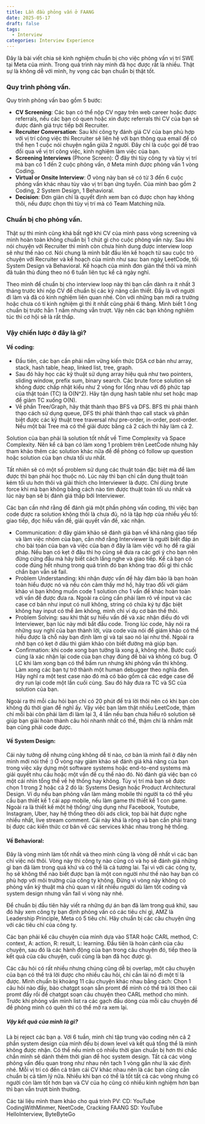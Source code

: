 ```yaml
---
title: Lần đầu phỏng vấn ở FAANG
date: 2025-05-17
draft: false
tags:
  - Interview
categories: Interview Experience
---
```

Đây là bài viết chia sẻ kinh nghiệm chuẩn bị cho việc phỏng vấn vị trí SWE tại Meta của mình. Trong quá trình này mình đã học được rất là nhiều. Thật sự là không dễ với mình, hy vọng các bạn chuẩn bị thật tốt.
### Quy trình phỏng vấn.

Quy trình phỏng vấn bao gồm 5 bước:
- **CV Screening**: Các bạn có thể nộp CV ngay trên web career hoặc được referrals, nếu các bạn có quen hoặc xin được referrals thì CV của bạn sẽ được đánh giá trực tiếp bởi Recruiter.
- **Recruiter Conversation**: Sau khi công ty đánh giá CV của bạn phù hợp với vị trí công việc thì Recruiter sẽ liên hệ với bạn thông qua email để có thể hẹn 1 cuộc nói chuyện ngắn giữa 2 người. Đây chỉ là cuộc gọi để trao đổi qua về vị trí công việc, kinh nghiệm làm việc của bạn.
- **Screening Interviews** (Phone Screen): Ở đây thì tùy công ty và tùy vị trí mà bạn có 1 đến 2 cuộc phỏng vấn, ở Meta mình được phỏng vấn 1 vòng Coding.
- **Virtual or Onsite Interview**: Ở vòng này bạn sẽ có từ 3 đến 6 cuộc phỏng vấn khác nhau tùy vào vị trí bạn ứng tuyển. Của mình bao gồm 2 Coding, 2 System Design, 1 Behavioral.
- **Decision**: Đơn giản chỉ là quyết định xem bạn có được chọn hay không thôi, nếu được chọn thì tùy vị trí mà có Team Matching nữa.

### Chuẩn bị cho phỏng vấn.

Thật sự thì mình cũng khá bất ngờ khi CV của mình pass vòng screening và mình hoàn toàn không chuẩn bị 1 chút gì cho cuộc phỏng vấn này. Sau khi nói chuyện với Recruiter thì mình còn chưa hình dung được interview loop sẽ như thế nào cơ. Nói chung là mình bắt đầu lên kế hoạch từ sau cuộc trò chuyện với Recruiter và kế hoạch của mình như sau: ban ngày LeetCode, tối System Design và Behavioral. Kế hoạch của mình đơn giản thế thôi và mình đã tuân thủ đúng theo nó 6 tuần liên tục kể cả ngày nghỉ. 

Theo mình để chuẩn bị cho interview loop này thì bạn cần dành ra ít nhất 3 tháng trước khi nộp CV để chuẩn bị các kỹ năng cần thiết. Đấy là với người đi làm và đã có kinh nghiệm liên quan nhé. Còn với những bạn mới ra trường hoặc chưa có tí kinh nghiệm gì thì ít nhất cũng phải 6 tháng. Mình biết 1 ông chuẩn bị trước hẳn 1 năm nhưng vẫn trượt. Vậy nên các bạn không nghiêm túc thì cơ hội sẽ là rất thấp.

### Vậy chiến lược ở đây là gì? 
#### Về coding:
- Đầu tiên, các bạn cần phải nắm vững kiến thức DSA cơ bản như array, stack, hash table, heap, linked list, tree, graph. 
- Sau đó hãy học các kỹ thuật sử dụng array hiệu quả như two pointers, sliding window, prefix sum, binary search. Các brute force solution sẽ không được chấp nhật kiểu như 2 vòng for lồng nhau với độ phức tạp của thật toán (TC) là O(N^2). Hãy tận dụng hash table như set hoặc map để giảm TC xuống O(N). 
- Về phần Tree/Graph, hãy thật thành thạo BFS và DFS. BFS thì phải thành thạo cách sử dụng queue, DFS thì phải thành thạo call stack và phân biệt được các kỹ thuật tree traversal như pre-order, in-order, post-order. Nếu một bài Tree mà có thể giải được bằng cả 2 cách thì hãy làm cả 2.

Solution của bạn phải là solution tốt nhất về Time Complexity và Space Complexity. Nên kể cả bạn có làm xong 1 problem trên LeetCode nhưng hãy tham khảo thêm các solution khác nữa để đề phòng có follow up question hoặc solution của bạn chưa tối ưu nhất.

Tất nhiên sẽ có một số problem sử dụng các thuật toán đặc biệt mà để làm được thì bạn phải học thuộc nó. Lúc này thì bạn chỉ cần dụng thuật toán kém tối ưu hơn thôi và giải thích cho Interviewer là được. Chỉ dùng brute force khi mà bạn không bằng cách nào tìm được thuật toán tối ưu nhất và lúc này bạn sẽ bị đánh giá thấp bới Interviewer.

Các bạn cần nhớ rằng để đánh giá một phần phỏng vấn coding, thì việc bạn code được ra solution không thôi là chưa đủ, nó là tập hợp của nhiều yếu tố: giao tiếp, đọc hiểu vấn đề, giải quyết vấn đề, xác nhận.
- Communication: ở đây giám khảo sẽ đánh giá bạn về khả năng giao tiếp và làm việc nhóm của bạn, cần nhớ rằng Interviewer là người biết đáp án cho bài toán của bạn và việc của bạn ở đây là làm việc với họ để ra giải pháp. Nếu bạn có kẹt ở đâu thì họ cũng sẽ đưa ra các gợi ý cho bạn nên đừng cứng đầu mà hãy biết cách lắng nghe và giao tiếp. Kể cả bạn có code đúng hết nhưng trong quá trình đó bạn không trao đổi gì thì chắc chắn bạn vẫn sẽ fail.
- Problem Understanding: khi nhận được vấn đề hãy đảm bảo là bạn hoàn toàn hiểu được nó và nếu còn cảm thấy mơ hồ, hãy trao đổi với giám khảo vì bạn không muốn code 1 solution cho 1 vấn đề khác hoàn toàn với vấn đề được đưa ra. Ngoài ra cũng cần phải làm rõ về input và các case cơ bản như input có null không, string có chứa ký tự đặc biệt không hay input có thể âm không, mình chỉ ví dụ cơ bản thế thôi.
- Problem Solving: sau khi thật sự hiểu vấn đề và xác nhận điều đó với Interviewer, bạn lúc này mới bắt đầu code. Trong lúc code, hãy nói ra những suy nghĩ của bạn thành lời, vừa code vừa nói để giám khảo có thể hiểu được là chỗ này bạn định làm gì và tại sao nó lại như thế. Ngoài ra nhỡ bạn có kẹt ở dâu thì giám khảo còn biết đường mà giúp bạn.
- Confirmation: khi code xong bạn tưởng là xong á, không nhé. Bước cuối cùng là xác nhận lại code của bạn chạy đúng đề bài và không có bug. Ở LC khi làm xong bạn có thể bấm run nhưng khi phỏng vấn thì không. Làm xong các bạn tự trở thành một human debugger theo nghĩa đen. Hãy nghĩ ra một test case nào đó mà có bảo gồm cả các edge case để dry run lại code một lần cuối cùng. Sau đó hãy đưa ra TC và SC của solution của bạn.

Ngoài ra thì mỗi câu hỏi bạn chỉ có 20 phút để trả lời thôi nên có khi bạn còn không đủ thời gian để nghĩ ấy. Vậy việc bạn làm thật nhiều LeetCode, thậm chỉ mỗi bài còn phải làm đi làm lại 3, 4 lần nếu bạn chưa hiểu rõ solution sẽ giúp bạn giải hoàn thành câu hỏi nhanh nhất có thể, thậm chí là nhắm mắt bạn cũng phải code được. 

#### Về System Design:
Cái này tưởng dễ nhưng cũng không dễ tí nào, cơ bản là mình fail ở đây nên mình mới nói thế :)
Ở vòng này giám khảo sẽ đánh giá khả năng của bạn trong việc xây dựng một software systems hoặc end-to-end systems mà giải quyết nhu cầu hoặc một vấn đề cụ thể nào đó. Nó đánh giá việc bạn có một cái nhìn tổng thể về hệ thống hay không.
Tùy vị trí mà bạn sẽ được chọn 1 trong 2 hoặc cả 2 đó là: Systems Design hoặc Product Architectural Design.
Ví dụ nếu bạn phỏng vấn làm mảng mobile thì người ta có thể yêu cầu bạn thiết kế 1 cái app mobile, nếu làm game thì thiết kế 1 con game. Ngoài ra là thiết kế một hệ thống/ ứng dụng như Facebook, Youtube, Instagram, Uber, hay hệ thống theo dõi ads click, top bài hát được nghe nhiều nhất, live stream comment.
Cái này khá là rộng và bạn cần phải trang bị được các kiến thức cơ bản về các services khác nhau trong hệ thống.

#### Về Behavioral:
Đây là vòng mình làm tốt nhất và theo mình cũng là vòng dễ nhất vì các bạn chỉ việc nói thôi. Vòng này thì công ty nào cũng có và họ sẽ đánh giá những gì bạn đã làm trong quá khứ và có thể là cả tương lai. Tại vì với các công ty, họ sẽ không thể nào biết được bạn là một con người như thế nào hay bạn có phù hợp với môi trường của công ty không. Đừng vì vòng này không có phỏng vấn kỹ thuật mà chủ quan vì rất nhiều người dù làm tốt coding và system design nhưng vẫn fail vì vòng này nhé.

Để chuẩn bị đầu tiên hãy viết ra những dự án bạn đã làm trong quá khứ, sau đó hãy xem công ty bạn định phỏng vấn có các tiêu chí gì, AMZ là Leadership Principle, Meta có 5 tiêu chí. Hãy chuẩn bị các câu chuyện ứng với các tiêu chí của công ty.

Các bạn phải kể câu chuyện của mình dựa vào STAR hoặc CARL method, C: context, A: action, R: result, L: learning. Đầu tiên là hoàn cảnh của câu chuyện, sau đó là các hành động của bạn trong câu chuyện đó, tiếp theo là kết quả của câu chuyện, cuối cùng là bạn đã học được gì.

Các câu hỏi có rất nhiều nhưng chúng cũng dễ bị overlap, một câu chuyện của bạn có thể trả lời được cho nhiều câu hỏi, chỉ cần lái nó đi một tí là được. Mình chuẩn bị khoảng 11 câu chuyện khác nhau bằng cách: Chọn 1 câu hỏi nào đấy, bảo chatgpt soạn sẵn promt để mình có thể trả lời theo cái promt đấy rồi để chatgpt soạn câu chuyện theo CARL method cho mình. Trước khi phỏng vấn mình list ra các gạch đầu dòng của mỗi câu chuyện để đề phòng mình có quên thì có thể mở ra xem lại.

##### Vậy kết quả của mình là gì? 
Là bị reject các bạn ạ. Với 6 tuần, mình chỉ tập trung vào coding nên cả 2 phần system design của mình đều bị down level và kết quả tổng thể là mình không được nhận. Có thể nếu mình có nhiều thời gian chuẩn bị hơn thì chắc chắn mình sẽ dành thêm thời gian để học system design. Tất cả các vòng phỏng vấn đều quan trong như nhau nên tạch 1 vòng gần như là xác định nhé. Mỗi vị trí có đến cả trăm cái CV khác nhau nên là các bạn cũng cần chuẩn bị cả tâm lý nữa. Nhiều khi bạn có thể là tốt tất cả các vòng nhưng có người còn làm tốt hơn bạn và CV của họ cũng có nhiều kinh nghiệm hơn bạn thì bạn vẫn trượt bình thường.

Các tài liệu mình tham khảo cho quá trình PV:
CD: YouTube CodingWithMinmer, NeetCode, Cracking FAANG
SD: YouTube HelloInterview, ByteByteGo
